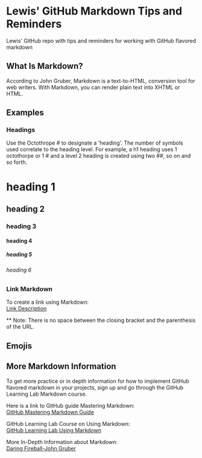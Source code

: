 # Lewis' GitHub Markdown Tips and Reminders
Lewis' GitHub repo with tips and reminders for working with GitHub flavored markdown

## What Is Markdown?

According to John Gruber, Markdown is a text-to-HTML, conversion tool for web writers.
With Markdown, you can render plain text into XHTML or HTML.

## Examples

### Headings
Use the Octothrope # to designate a 'heading'.
The number of symbols used correlate to the heading level. For example, a h1 heading uses 1 octothorpe or 1 # and a level 2 heading is created using two ##, so on and so forth.

# heading 1<br>
## heading 2<br>
### heading 3<br>
#### heading 4<br>
##### heading 5<br>
###### heading 6<br>

### Link Markdown
To create a link using Markdown:<br>
[Link Description](https://www.google.com)<br>

** Note: There is no space between the closing bracket and the parenthesis of the URL.



## Emojis


## More Markdown Information

To get more practice or in depth information for how to implement GitHub flavored markdown in your projects, sign up and go through the GitHub Learning Lab Markdown course.

Here is a link to GitHub guide Mastering Markdown:<br>
[GitHub Mastering Markdown Guide](https://guides.github.com/features/mastering-markdown/)

GitHub Learning Lab Course on Using Markdown:<br>
[GitHub Learning Lab Using Markdown](https://lab.github.com/githubtraining/communicating-using-markdown)

More In-Depth Information about Markdown:<br>
[Daring Fireball-John Gruber](https://daringfireball.net/projects/markdown/)
